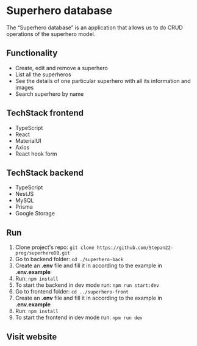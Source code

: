# Superhero database

The “Superhero database” is an application that allows us to do CRUD operations of the superhero model.

## Functionality

 - Create, edit and remove a superhero
 - List all the superheros
 - See the details of one particular superhero with all its information and images
 - Search superhero by name

## TechStack frontend

 - TypeScript
 - React
 - MaterialUI
 - Axios
 - React hook form

## TechStack backend

 - TypeScript
 - NestJS
 - MySQL
 - Prisma
 - Google Storage

## Run

1.  Clone project's repo: `git clone https://github.com/Stepan22-prog/superheroDB.git`
2.  Go to backend folder: `cd ./superhero-back`
2.  Create an **.env** file and fill it in according to the example in **.env.example**
3.  Run: `npm install`
4.  To start the backend in dev mode run: `npm run start:dev`
5.  Go to frontend folder: `cd ../superhero-front`
6.  Create an **.env** file and fill it in according to the example in **.env.example**
7.  Run: `npm install`
8.  To start the frontend in dev mode run: `npm run dev`

## Visit website

